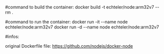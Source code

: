 #command to build the container: 
docker build -t echteler/node:arm32v7 --rm .

#command to run the container: 
docker run -it --name node echteler/node:arm32v7
docker run -d --name node echteler/node:arm32v7

#infos: 

original Dockerfile file: https://github.com/nodejs/docker-node
